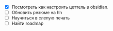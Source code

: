 - [x] Посмотреть как настроить цеттель в obsidian.
- [ ] Обновить резюме на hh
- [ ] Научиться в слепую печать
- [ ] Найти roadmap